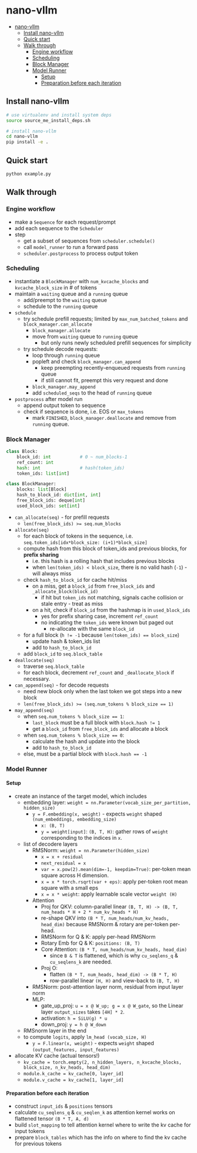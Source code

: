 # nano-vllm

- [nano-vllm](#nano-vllm)
  - [Install nano-vllm](#install-nano-vllm)
  - [Quick start](#quick-start)
  - [Walk through](#walk-through)
    - [Engine workflow](#engine-workflow)
    - [Scheduling](#scheduling)
    - [Block Manager](#block-manager)
    - [Model Runner](#model-runner)
      - [Setup](#setup)
      - [Preparation before each iteration](#preparation-before-each-iteration)

## Install nano-vllm

```bash
# use virtualenv and install system deps
source source_me_install_deps.sh

# install nano-vllm
cd nano-vllm
pip install -e .
```

## Quick start

```bash
python example.py
```

## Walk through

### Engine workflow

- make a `Sequence` for each request/prompt
- add each sequence to the `Scheduler`
- step
  - get a subset of sequences from `scheduler.schedule()`
  - call `model_runner` to run a forward pass
  - `scheduler.postprocess` to process output token

### Scheduling

- instantiate a `BlockManager` with `num_kvcache_blocks` and `kvcache_block_size` in # of tokens
- maintain a `waiting` queue and a `running` queue
  - add/preempt to the `waiting` queue
  - schedule to the `running` queue
- `schedule`
  - try schedule prefill requests; limited by `max_num_batched_tokens` and `block_manager.can_allocate`
    - `block_manager.allocate`
    - move from `waiting` queue to `running` queue
      - but only runs newly scheduled prefill sequences for simplicity
  - try schedule decode requests:
    - loop through `running` queue
    - popleft and check `block_manager.can_append`
      - keep preempting recently-enqueued requests from `running` queue
      - if still cannot fit, preempt this very request and done
    - `block_manager.may_append`
    - add `scheduled_seqs` to the head of `running` queue
- `postprocess` after model run
  - append output token to sequence
  - check if sequence is done, i.e. EOS or `max_tokens`
    - mark `FINISHED`, `block_manager.deallocate` and remove from `running` queue.

### Block Manager

```python
class Block:
    block_id: int           # 0 ~ num_blocks-1
    ref_count: int
    hash: int               # hash(token_ids)
    token_ids: list[int]

class BlockManager:
    blocks: list[Block]
    hash_to_block_id: dict[int, int]
    free_block_ids: deque[int]
    used_block_ids: set[int]
```

- `can_allocate(seq)` - for prefill requests
  - `len(free_block_ids) >= seq.num_blocks`
- `allocate(seq)`
  - for each block of tokens in the sequence, i.e. `seq.token_ids[idx*block_size: (i+1)*block_size]`
  - compute hash from this block of token_ids and previous blocks, for **prefix sharing**
    - i.e. this hash is a rolling hash that includes previous blocks
    - when `len(token_ids) < block_size`, there is no valid hash (`-1`) - will always miss
  - check `hash_to_block_id` for cache hit/miss
    - on a miss, get a `block_id` from `free_block_ids` and `_allocate_block(block_id)`
      - if hit but `token_ids` not matching, signals cache collision or stale entry - treat as miss
    - on a hit, check if `block_id` from the hashmap is in `used_block_ids`
      - yes for prefix sharing case, increment `ref_count`
      - no indicating the `token_ids` were known but paged out
        - re-allocate with the same `block_id`
  - for a full block (`h != -1` because `len(token_ids) == block_size`)
    - update hash & token_ids list
    - add to `hash_to_block_id`
  - add `block_id` to `seq.block_table`
- `deallocate(seq)`
  - traverse `seq.block_table`
  - for each block, decrement `ref_count` and `_deallocate_block` if necessary.
- `can_append(seq)` - for decode requests
  - need new block only when the last token we got steps into a new block
  - `len(free_block_ids) >= (seq.num_tokens % block_size == 1)`
- `may_append(seq)`
  - when `seq.num_tokens % block_size == 1`:
    - `last_block` must be a full block with `block.hash != 1`
    - get a `block_id` from `free_block_ids` and allocate a block
  - when `seq.num_tokens % block_size == 0`:
    - calculate the hash and update into the block
    - add to `hash_to_block_id`
  - else, must be a partial block with `block.hash == -1`

### Model Runner

#### Setup

- create an instance of the target model, which includes
  - embedding layer: `weight = nn.Parameter(vocab_size_per_partition, hidden_size)`
    - `y = F.embedding(x, weight)` - expects `weight` shaped `(num_embeddings, embedding_size)`
      - `x: (B, T)`
      - `y = weight[input]`: `(B, T, H)`: gather rows of `weight` corresponding to the indices in `x`.
  - list of decodere layers
    - RMSNorm: `weight = nn.Parameter(hidden_size)`
      - `x = x + residual`
      - `next_residual = x`
      - `var = x.pow(2).mean(dim=-1, keepdim=True)`: per-token mean square across H dimension.
      - `x = x * torch.rsqrt(var + eps)`: apply per-token root mean square with a small eps
      - `x = x * weight`: apply learnable scale vector `weight (H)`
    - Attention
      - Proj for QKV: column-parallel linear `(B, T, H) -> (B, T, num_heads * H + 2 * num_kv_heads * H)`
      - re-shape QKV into `(B * T, num_heads/num_kv_heads, head_dim)` because RMSNorm & rotary are per-token per-head.
      - RMSNorm for Q & K: apply per-head RMSNorm
      - Rotary Emb for Q & K: `positions: (B, T)`
      - Core Attention: `(B * T, num_heads/num_kv_heads, head_dim)`
        - since `B & T` is flattened, which is why `cu_seqlens_q` & `cu_seqlens_k` are needed.
      - Proj O:
        - flatten `(B * T, num_heads, head_dim) -> (B * T, H)`
        - row-parallel linear `(H, H)` and view-back to `(B, T, H)`
    - RMSNorm: post-attention layer norm, residual from input layer norm
    - MLP:
      - gate_up_proj: `u = x @ W_up; g = x @ W_gate`, so the Linear layer `output_sizes` takes `[4H] * 2`.
      - activation: `h = SiLU(g) * u`
      - down_proj: `y = h @ W_down`
  - RMSnorm layer in the end
  - to compute `logits`, apply `lm_head (vocab_size, H)`
    - `y = F.linear(x, weight)` - expects `weight` shaped `(output_features, input_features)`
- allocate KV cache (actual tensors!)
  - `kv_cache = torch.empty(2, n_hidden_layers, n_kvcache_blocks, block_size, n_kv_heads, head_dim)`
  - `module.k_cache = kv_cache[0, layer_id]`
  - `module.v_cache = kv_cache[1, layer_id]`

#### Preparation before each iteration

- construct `input_ids` & `positions` tensors
- calculate `cu_seqlens_q` & `cu_seqlen_k` as attention kernel works on flattened tensor `(B * T, A, d)`
- build `slot_mapping` to tell attention kernel where to write the kv cache for input tokens
- prepare `block_tables` which has the info on where to find the kv cache for previous tokens
